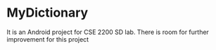 # MyDictionary
It is an Android project for  CSE 2200 SD lab. There is room for further improvement for this project
